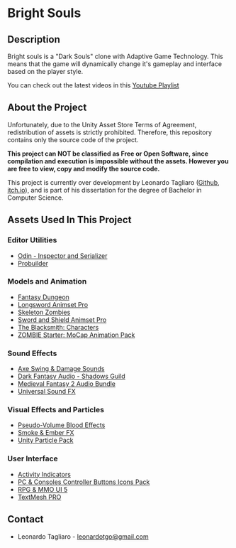 <!--
 Copyright 2020 Leonardo
 
 Licensed under the Apache License, Version 2.0 (the "License");
 you may not use this file except in compliance with the License.
 You may obtain a copy of the License at
 
     http://www.apache.org/licenses/LICENSE-2.0
 
 Unless required by applicable law or agreed to in writing, software
 distributed under the License is distributed on an "AS IS" BASIS,
 WITHOUT WARRANTIES OR CONDITIONS OF ANY KIND, either express or implied.
 See the License for the specific language governing permissions and
 limitations under the License.
-->

# Bright Souls #

## Description ##

Bright souls is a "Dark Souls" clone with Adaptive Game Technology. This means that the game will dynamically change it's gameplay and interface based on the player style.

You can check out the latest videos in this [Youtube Playlist](https://www.youtube.com/playlist?list=PL_fpVHZcfJO22Vk3WuliZjiNrcDc4Kgb8)

## About the Project ##

Unfortunately, due to the Unity Asset Store Terms of Agreement, redistribution of assets is strictly prohibited. Therefore, this repository contains only the source code of the project.

**This project can NOT be classified as Free or Open Software, since compilation and execution is impossible without the assets. However you are free to view, copy and modify the source code.**

This project is currently over development by Leonardo Tagliaro ([Github](https://github.com/leotgo), [itch.io](https://leotgo.itch.io)), and is part of his dissertation for the degree of Bachelor in Computer Science.

## Assets Used In This Project ##

### Editor Utilities ###

* [Odin - Inspector and Serializer](https://assetstore.unity.com/packages/tools/utilities/odin-inspector-and-serializer-89041)
* [Probuilder](https://assetstore.unity.com/packages/tools/modeling/probuilder-111418)

### Models and Animation ###

* [Fantasy Dungeon](https://assetstore.unity.com/packages/3d/characters/fantasy-dungeon-46916)
* [Longsword Animset Pro](https://assetstore.unity.com/packages/3d/animations/longsword-animset-pro-92239)
* [Skeleton Zombies](https://assetstore.unity.com/packages/3d/characters/humanoids/skeleton-zombies-110714)
* [Sword and Shield Animset Pro](https://assetstore.unity.com/packages/3d/animations/sword-and-shield-animset-pro-26876)
* [The Blacksmith: Characters](https://assetstore.unity.com/packages/essentials/asset-packs/the-blacksmith-characters-39941)
* [ZOMBIE Starter: MoCap Animation Pack](https://assetstore.unity.com/packages/3d/animations/zombie-starter-mocap-animation-pack-61492)

### Sound Effects ###

* [Axe Swing & Damage Sounds](https://assetstore.unity.com/packages/audio/sound-fx/weapons/axe-swing-damage-sounds-7021)
* [Dark Fantasy Audio - Shadows Guild](https://assetstore.unity.com/packages/audio/music/orchestral/dark-fantasy-studio-shadows-guild-118892)
* [Medieval Fantasy 2 Audio Bundle](https://assetstore.unity.com/packages/audio/sound-fx/medieval-fantasy-2-audio-bundle-57168)
* [Universal Sound FX](https://assetstore.unity.com/packages/audio/sound-fx/universal-sound-fx-17256)

### Visual Effects and Particles ###

* [Pseudo-Volume Blood Effects](https://assetstore.unity.com/packages/vfx/particles/pseudo-volume-blood-effects-36196)
* [Smoke & Ember FX](https://assetstore.unity.com/packages/vfx/particles/fire-explosions/smoke-ember-fx-98947)
* [Unity Particle Pack](https://assetstore.unity.com/packages/essentials/tutorial-projects/unity-particle-pack-127325)

### User Interface ###

* [Activity Indicators](https://assetstore.unity.com/packages/3d/animations/activity-indicator-progress-circle-23677)
* [PC & Consoles Controller Buttons Icons Pack](https://assetstore.unity.com/packages/2d/gui/icons/pc-consoles-controller-buttons-icons-pack-85215)
* [RPG & MMO UI 5](https://assetstore.unity.com/packages/2d/gui/rpg-mmo-ui-5-95223)
* [TextMesh PRO](https://assetstore.unity.com/packages/essentials/beta-projects/textmesh-pro-84126)

## Contact ##

* Leonardo Tagliaro - [leonardotgo@gmail.com](mailto:leonardotgo@gmail.com)